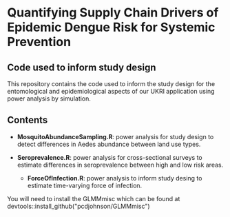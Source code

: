 # Quantifying Supply Chain Drivers of Epidemic Dengue Risk for Systemic Prevention

## Code used to inform study design
This repository contains the code used to inform the study design for the entomological and epidemiological aspects of our UKRI application using power analysis by simulation.

## Contents

- **MosquitoAbundanceSampling.R**: power analysis for study design to detect differences in Aedes abundance between land use types.

- **Seroprevalence.R**: power analysis for cross-sectional surveys to estimate differences in seroprevalence between high and low risk areas.

  - **ForceOfInfection.R**: power analysis to inform study desing to estimate time-varying force of infection.

You will need to install the GLMMmisc which can be found at devtools::install_github("pcdjohnson/GLMMmisc")